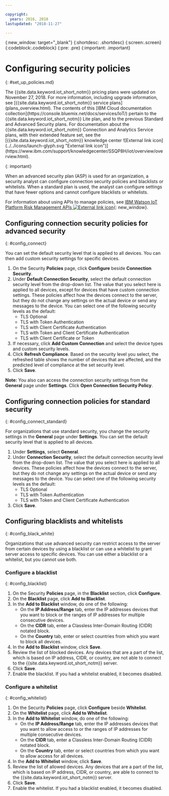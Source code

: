 ```yaml
---

copyright:
  years: 2016, 2018
lastupdated: "2018-11-27"

---
```


{:new_window: target="\_blank"}
{:shortdesc: .shortdesc}
{:screen:.screen}
{:codeblock:.codeblock}
{:pre: .pre}
{:important: .important}

# Configuring security policies
{: #set_up_policies.md}

<p>The {{site.data.keyword.iot_short_notm}} pricing plans were updated on November 27, 2018.   
For more information, including upgrade information, see [{{site.data.keyword.iot_short_notm}} service plans](plans_overview.html). The contents of this [IBM Cloud documentation collection](https://console.bluemix.net/docs/services/IoT/) pertain to the {{site.data.keyword.iot_short_notm}} Lite plan, and to the previous Standard and Advanced Security plans. For documentation about the {{site.data.keyword.iot_short_notm}} Connection and Analytics Service plans, with their extended feature set, see the [{{site.data.keyword.iot_short_notm}} knowledge center ![External link icon](../../icons/launch-glyph.svg "External link icon")](https://www.ibm.com/support/knowledgecenter/SSQP8H/iot/overview/overview.html).
</p>
{: important}

When an advanced security plan (ASP) is used for an organization, a security analyst can configure connection security policies and blacklists or whitelists. When a standard plan is used, the analyst can configure settings that have fewer options and cannot configure blacklists or whitelists.

For information about using APIs to manage policies, see [IBM Watson IoT Platform Risk Management APIs ![External link icon](../../../../icons/launch-glyph.svg)](https://docs.internetofthings.ibmcloud.com/apis/swagger/v0002/riskmgmt.html){: new_window}.

## Configuring connection security policies for advanced security
{: #config_connect}

You can set the default security level that is applied to all devices. You can then add custom security settings for specific devices.

1. On the Security **Policies** page, click **Configure** beside **Connection Security**.
2. Under **Default Connection Security**, select the default connection security level from the drop-down list. The value that you select here is applied to all devices, except for devices that have custom connection settings. These policies affect how the devices connect to the server, but they do not change any settings on the actual device or send any messages to the device. You can select one of the following security levels as the default:
    - TLS Optional
    - TLS with Token Authentication
    - TLS with Client Certificate Authentication
    - TLS with Token and Client Certificate Authentication
    - TLS with Client Certificate or Token
3. If necessary, click **Add Custom Connection** and select the device types and custom security levels.
3. Click **Refresh Compliance**. Based on the security level you select, the refreshed table shows the number of devices that are affected, and the predicted level of compliance at the set security level.
4. Click **Save**.

**Note:**
You also can access the connection security settings from the **General** page under **Settings**. Click **Open Connection Security Policy**.

## Configuring connection policies for standard security
{: #config_connect_standard}

For organizations that use standard security, you change the security settings in the **General** page under **Settings**. You can set the default security level that is applied to all devices.

1. Under **Settings**, select **General**.
2. Under **Connection Security**, select the default connection security level from the drop-down list. The value that you select here is applied to all devices. These policies affect how the devices connect to the server, but they do not change any settings on the actual device or send any messages to the device. You can select one of the following security levels as the default:
    - TLS Optional
    - TLS with Token Authentication
    - TLS with Token and Client Certificate Authentication
4. Click **Save**.

## Configuring blacklists and whitelists
{: #config_black_white}

Organizations that use advanced security can restrict access to the server from certain devices by using a blacklist or can use a whitelist to grant server access to specific devices. You can use either a blacklist or a whitelist, but you cannot use both.

### Configure a blacklist
{: #config_blacklist}

1. On the Security **Policies** page, in the **Blacklist** section, click **Configure**.
2. On the **Blacklist** page, click **Add to Blacklist**.
3. In the **Add to Blacklist** window, do one of the following:
    - On the **IP Address/Range** tab, enter the IP addresses devices that you want to block or the ranges of IP addresses for multiple consecutive devices.
    - On the **CIDR** tab, enter a Classless Inter-Domain Routing (CIDR) notated block.
    - On the **Country** tab, enter or select countries from which you want to block all devices.
4. In the **Add to Blacklist** window, click **Save**.
5. Review the list of blocked devices. Any devices that are a part of the list, which is based on IP address, CIDR, or country, are not able to connect to the {{site.data.keyword.iot_short_notm}} server.
6. Click **Save**.
7. Enable the blacklist. If you had a whitelist enabled, it becomes disabled.

### Configure a whitelist
{: #config_whitelist}

1. On the Security **Policies** page, click **Configure** beside **Whitelist**.
2. On the **Whitelist** page, click **Add to Whitelist**.
3. In the **Add to Whitelist** window, do one of the following:
    - On the **IP Address/Range** tab, enter the IP addresses devices that you want to allow access to or the ranges of IP addresses for multiple consecutive devices.
    - On the **CIDR** tab, enter a Classless Inter-Domain Routing (CIDR) notated block.
    - On the **Country** tab, enter or select countries from which you want to allow access for all devices.
4. In the **Add to Whitelist** window, click **Save**.
5. Review the list of allowed devices. Any devices that are a part of the list, which is based on IP address, CIDR, or country, are  able to connect to the {{site.data.keyword.iot_short_notm}} server.
6. Click **Save**.
7. Enable the whitelist. If you had a blacklist enabled, it becomes disabled.
